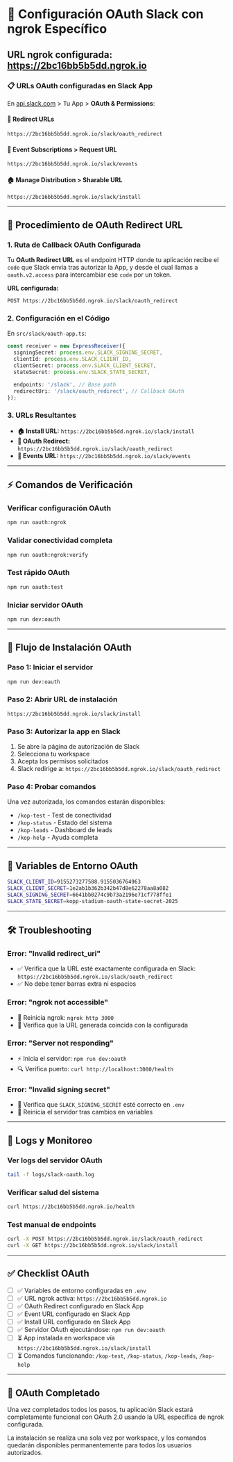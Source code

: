 # 🎯 Configuración OAuth Slack con ngrok Específico

## URL ngrok configurada: https://2bc16bb5b5dd.ngrok.io

### 📋 URLs OAuth configuradas en Slack App

En [api.slack.com](https://api.slack.com/apps) > Tu App > **OAuth & Permissions**:

#### 🔗 Redirect URLs

```
https://2bc16bb5b5dd.ngrok.io/slack/oauth_redirect
```

#### 📨 Event Subscriptions > Request URL

```
https://2bc16bb5b5dd.ngrok.io/slack/events
```

#### 🏠 Manage Distribution > Sharable URL

```
https://2bc16bb5b5dd.ngrok.io/slack/install
```

---

## 🚀 Procedimiento de OAuth Redirect URL

### 1. Ruta de Callback OAuth Configurada

Tu **OAuth Redirect URL** es el endpoint HTTP donde tu aplicación recibe el `code` que Slack envía tras autorizar la App, y desde el cual llamas a `oauth.v2.access` para intercambiar ese `code` por un token.

**URL configurada:**

```
POST https://2bc16bb5b5dd.ngrok.io/slack/oauth_redirect
```

### 2. Configuración en el Código

En `src/slack/oauth-app.ts`:

```typescript
const receiver = new ExpressReceiver({
  signingSecret: process.env.SLACK_SIGNING_SECRET,
  clientId: process.env.SLACK_CLIENT_ID,
  clientSecret: process.env.SLACK_CLIENT_SECRET,
  stateSecret: process.env.SLACK_STATE_SECRET,

  endpoints: '/slack', // Base path
  redirectUri: '/slack/oauth_redirect', // Callback OAuth
});
```

### 3. URLs Resultantes

- **🏠 Install URL:** `https://2bc16bb5b5dd.ngrok.io/slack/install`
- **🔄 OAuth Redirect:** `https://2bc16bb5b5dd.ngrok.io/slack/oauth_redirect`
- **📨 Events URL:** `https://2bc16bb5b5dd.ngrok.io/slack/events`

---

## ⚡ Comandos de Verificación

### Verificar configuración OAuth

```bash
npm run oauth:ngrok
```

### Validar conectividad completa

```bash
npm run oauth:ngrok:verify
```

### Test rápido OAuth

```bash
npm run oauth:test
```

### Iniciar servidor OAuth

```bash
npm run dev:oauth
```

---

## 🎯 Flujo de Instalación OAuth

### Paso 1: Iniciar el servidor

```bash
npm run dev:oauth
```

### Paso 2: Abrir URL de instalación

```
https://2bc16bb5b5dd.ngrok.io/slack/install
```

### Paso 3: Autorizar la app en Slack

1. Se abre la página de autorización de Slack
2. Selecciona tu workspace
3. Acepta los permisos solicitados
4. Slack redirige a: `https://2bc16bb5b5dd.ngrok.io/slack/oauth_redirect`

### Paso 4: Probar comandos

Una vez autorizada, los comandos estarán disponibles:

- `/kop-test` - Test de conectividad
- `/kop-status` - Estado del sistema
- `/kop-leads` - Dashboard de leads
- `/kop-help` - Ayuda completa

---

## 🔧 Variables de Entorno OAuth

```bash
SLACK_CLIENT_ID=9155273277588.9155036764963
SLACK_CLIENT_SECRET=1e2ab1b362b342b47d8e62278aa8a082
SLACK_SIGNING_SECRET=6641bb0274c9b73a2196e71cf778ffe1
SLACK_STATE_SECRET=kopp-stadium-oauth-state-secret-2025
```

---

## 🛠️ Troubleshooting

### Error: "Invalid redirect_uri"

- ✅ Verifica que la URL esté exactamente configurada en Slack: `https://2bc16bb5b5dd.ngrok.io/slack/oauth_redirect`
- ✅ No debe tener barras extra ni espacios

### Error: "ngrok not accessible"

- 🔄 Reinicia ngrok: `ngrok http 3000`
- 📍 Verifica que la URL generada coincida con la configurada

### Error: "Server not responding"

- ⚡ Inicia el servidor: `npm run dev:oauth`
- 🔍 Verifica puerto: `curl http://localhost:3000/health`

### Error: "Invalid signing secret"

- 🔑 Verifica que `SLACK_SIGNING_SECRET` esté correcto en `.env`
- 🔄 Reinicia el servidor tras cambios en variables

---

## 📝 Logs y Monitoreo

### Ver logs del servidor OAuth

```bash
tail -f logs/slack-oauth.log
```

### Verificar salud del sistema

```bash
curl https://2bc16bb5b5dd.ngrok.io/health
```

### Test manual de endpoints

```bash
curl -X POST https://2bc16bb5b5dd.ngrok.io/slack/oauth_redirect
curl -X GET https://2bc16bb5b5dd.ngrok.io/slack/install
```

---

## ✅ Checklist OAuth

- [ ] ✅ Variables de entorno configuradas en `.env`
- [ ] ✅ URL ngrok activa: `https://2bc16bb5b5dd.ngrok.io`
- [ ] ✅ OAuth Redirect configurado en Slack App
- [ ] ✅ Event URL configurado en Slack App
- [ ] ✅ Install URL configurado en Slack App
- [ ] ✅ Servidor OAuth ejecutándose: `npm run dev:oauth`
- [ ] ⏳ App instalada en workspace vía `https://2bc16bb5b5dd.ngrok.io/slack/install`
- [ ] ⏳ Comandos funcionando: `/kop-test`, `/kop-status`, `/kop-leads`, `/kop-help`

---

## 🎉 OAuth Completado

Una vez completados todos los pasos, tu aplicación Slack estará completamente funcional con OAuth 2.0 usando la URL específica de ngrok configurada.

La instalación se realiza una sola vez por workspace, y los comandos quedarán disponibles permanentemente para todos los usuarios autorizados.
